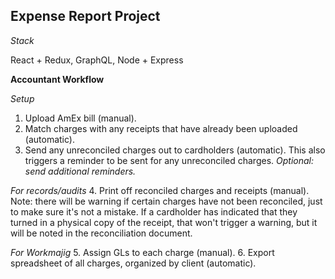 ## Expense Report Project

*Stack*

React + Redux, GraphQL, Node + Express

**Accountant Workflow**

*Setup*
1. Upload AmEx bill (manual).
2. Match charges with any receipts that have already been uploaded (automatic).
3. Send any unreconciled charges out to cardholders (automatic). This also triggers a reminder to be sent for any unreconciled charges.
_Optional: send additional reminders._

*For records/audits*
4. Print off reconciled charges and receipts (manual). Note: there will be warning if certain charges have not been reconciled, just to make sure it's not a mistake. If a cardholder has indicated that they turned in a physical copy of the receipt, that won't trigger a warning, but it will be noted in the reconciliation document.

*For Workmajig*
5. Assign GLs to each charge (manual).
6. Export spreadsheet of all charges, organized by client (automatic).
